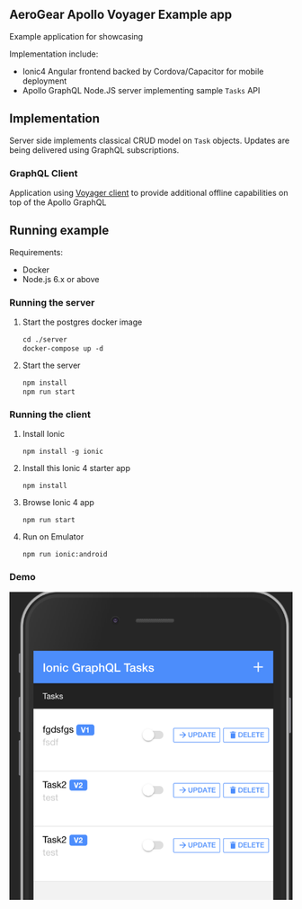 ## AeroGear Apollo Voyager Example app

Example application for showcasing 

Implementation include:

- Ionic4 Angular frontend backed by Cordova/Capacitor for mobile deployment
- Apollo GraphQL Node.JS server implementing sample `Tasks` API

## Implementation

Server side implements classical CRUD model on `Task` objects. 
Updates are being delivered using GraphQL subscriptions.

### GraphQL Client

Application using [Voyager client](https://github.com/aerogear/aerogear-js-sdk/tree/master/packages/sync) to provide additional
offline capabilities on top of the Apollo GraphQL 


## Running example

Requirements:

- Docker
- Node.js 6.x or above

### Running the server

1. Start the postgres docker image

   ```shell
   cd ./server
   docker-compose up -d
   ```

1. Start the server

   ```shell
   npm install
   npm run start
   ```

### Running the client


1. Install Ionic

   ```shell
   npm install -g ionic
   ```

1. Install this Ionic 4 starter app

   ```shell
   npm install
   ```

1. Browse Ionic 4 app
   
   ```shell
   npm run start
   ```

1. Run on Emulator

   ```shell
   npm run ionic:android
   ```

### Demo

![](./resources/screenshot.png)
